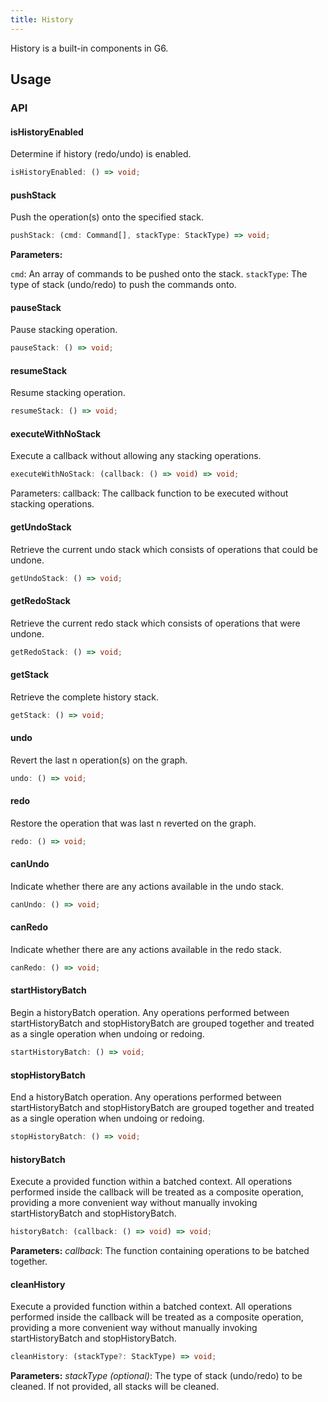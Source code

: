 ```yaml
---
title: History
---
```


History is a built-in components in G6.

## Usage

### API

#### isHistoryEnabled

Determine if history (redo/undo) is enabled.

```ts
isHistoryEnabled: () => void;
```

#### pushStack

Push the operation(s) onto the specified stack.

```ts
pushStack: (cmd: Command[], stackType: StackType) => void;
```

**Parameters:**

`cmd`: An array of commands to be pushed onto the stack.
`stackType`: The type of stack (undo/redo) to push the commands onto.

#### pauseStack

Pause stacking operation.

```ts
pauseStack: () => void;
```

#### resumeStack

Resume stacking operation.

```ts
resumeStack: () => void;
```

#### executeWithNoStack

Execute a callback without allowing any stacking operations.

```ts
executeWithNoStack: (callback: () => void) => void;
```

Parameters:
callback: The callback function to be executed without stacking operations.

#### getUndoStack

Retrieve the current undo stack which consists of operations that could be undone.

```ts
getUndoStack: () => void;
```


#### getRedoStack

Retrieve the current redo stack which consists of operations that were undone.

```ts
getRedoStack: () => void;
```


#### getStack

Retrieve the complete history stack.

```ts
getStack: () => void;
```


#### undo

Revert the last n operation(s) on the graph.

```ts
undo: () => void;
```


#### redo

Restore the operation that was last n reverted on the graph.

```ts
redo: () => void;
```


#### canUndo

Indicate whether there are any actions available in the undo stack.

```ts
canUndo: () => void;
```

#### canRedo

Indicate whether there are any actions available in the redo stack.

```ts
canRedo: () => void;
```

#### startHistoryBatch

Begin a historyBatch operation. Any operations performed between startHistoryBatch and stopHistoryBatch are grouped together and treated as a single operation when undoing or redoing.

```ts
startHistoryBatch: () => void;
```

#### stopHistoryBatch

End a historyBatch operation. Any operations performed between startHistoryBatch and stopHistoryBatch are grouped together and treated as a single operation when undoing or redoing.

```ts
stopHistoryBatch: () => void;
```

#### historyBatch

Execute a provided function within a batched context. All operations performed inside the callback will be treated as a composite operation, providing a more convenient way without manually invoking startHistoryBatch and stopHistoryBatch.

```ts
historyBatch: (callback: () => void) => void;
```

**Parameters:**
*callback*: The function containing operations to be batched together.

#### cleanHistory

Execute a provided function within a batched context. All operations performed inside the callback will be treated as a composite operation, providing a more convenient way without manually invoking startHistoryBatch and stopHistoryBatch.

```ts
cleanHistory: (stackType?: StackType) => void;
```

**Parameters:**
*stackType (optional)*: The type of stack (undo/redo) to be cleaned. If not provided, all stacks will be cleaned.

